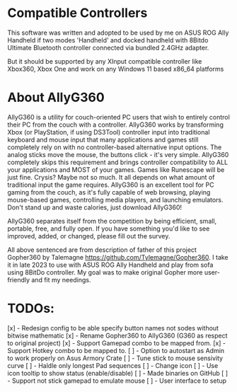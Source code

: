 Compatible Controllers
======
This software was written and adopted to be used by me on ASUS ROG Ally Handheld if two modes 'Handheld' and docked handheld with 8Bitdo Ultimate Bluetooth controller connected via bundled 2.4GHz adapter.

But it should be supported by any XInput compatible controller like Xbox360, Xbox One and work on any Windows 11 based x86_64 platforms


About AllyG360
======

AllyG360 is a utility for couch-oriented PC users that wish to entirely control their PC from the couch with a controller. AllyG360 works by transforming Xbox (or PlayStation, if using DS3Tool) controller input into traditional keyboard and mouse input that many applications and games still completely rely on with no controller-based alternative input options. The analog sticks move the mouse, the buttons click - it's very simple. AllyG360 completely skips this requirement and brings controller compatibility to ALL your applications and MOST of your games. Games like Runescape will be just fine. Crysis? Maybe not so much. It all depends on what amount of traditional input the game requires. AllyG360 is an excellent tool for PC gaming from the couch, as it's fully capable of web browsing, playing mouse-based games, controlling media players, and launching emulators. Don't stand up and waste calories, just download AllyG360!

AllyG360 separates itself from the competition by being efficient, small, portable, free, and fully open. If you have something you'd like to see improved, added, or changed, please fill out the survey.

All above sentenced are from description of father of this project Gopher360 by Talemagne https://github.com/Tylemagne/Gopher360. I take it in late 2023 to use with ASUS ROG Ally Handheld and play from sofa using 8BitDo controller. My goal was to make original Gopher more user-friendly and fit my needings.


TODOs:
======
[x] - Redesign config to be able specify button names not sodes without bitwise mathematic
[x] - Rename Gopher360 to AllyG360 (G360 as respect to original project)
[x] - Support Gamepad combo to be mapped from.
[x] - Support Hotkey combo to be mapped to.
[ ] - Option to autostart as Admin to work properly on Asus Armory Crate
[ ] - Tune stick to mouse sensivity curve
[ ] - Haldle only longest Pad sequences
[ ] - Change icon
[ ] - Use icon tooltip to show status (enable/disable)
[ ] - Made binaries on GitHub
[ ] - Support not stick gamepad to emulate mouse
[ ] - User interface to setup

